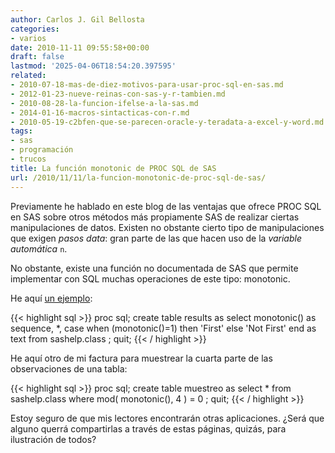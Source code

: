 ```yaml
---
author: Carlos J. Gil Bellosta
categories:
- varios
date: 2010-11-11 09:55:58+00:00
draft: false
lastmod: '2025-04-06T18:54:20.397595'
related:
- 2010-07-18-mas-de-diez-motivos-para-usar-proc-sql-en-sas.md
- 2012-01-23-nueve-reinas-con-sas-y-r-tambien.md
- 2010-08-28-la-funcion-ifelse-a-la-sas.md
- 2014-01-16-macros-sintacticas-con-r.md
- 2010-05-19-c2bfen-que-se-parecen-oracle-y-teradata-a-excel-y-word.md
tags:
- sas
- programación
- trucos
title: La función monotonic de PROC SQL de SAS
url: /2010/11/11/la-funcion-monotonic-de-proc-sql-de-sas/
---
```


Previamente he hablado en este blog de las ventajas que ofrece PROC SQL en SAS sobre otros métodos más propiamente SAS de realizar ciertas manipulaciones de datos. Existen no obstante cierto tipo de manipulaciones que exigen _pasos data_: gran parte de las que hacen uso de la _variable automática_ `n`.

No obstante, existe una función no documentada de SAS que permite implementar con SQL muchas operaciones de este tipo: monotonic.

He aquí [un ejemplo](http://www.amadeus.co.uk/sas-technical-services/tips-and-techniques/a-to-z-of-data-step-functions/the-monotonic-function/):


{{< highlight sql >}}
proc sql;
  create table results as
    select
      monotonic() as sequence,
      *,
      case
        when (monotonic()=1) then 'First'
        else 'Not First'
      end as text
    from sashelp.class
  ;
quit;
{{< / highlight >}}


He aquí otro de mi factura para muestrear la cuarta parte de las observaciones de una tabla:


{{< highlight sql >}}
proc sql;
  create table muestreo as
    select *
    from sashelp.class
    where mod( monotonic(), 4 ) = 0
  ;
quit;
{{< / highlight >}}


Estoy seguro de que mis lectores encontrarán otras aplicaciones. ¿Será que alguno querrá compartirlas a través de estas páginas, quizás, para ilustración de todos?